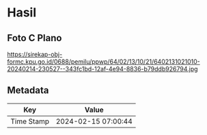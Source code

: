 # Hasil

## Foto C Plano

https://sirekap-obj-formc.kpu.go.id/0688/pemilu/ppwp/64/02/13/10/21/6402131021010-20240214-230527--343fc1bd-12af-4e94-8836-b79ddb926794.jpg


## Metadata

| Key        | Value               |
| ---------- | ------------------- |
| Time Stamp | 2024-02-15 07:00:44 |



